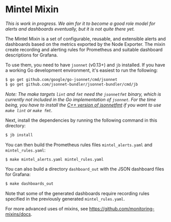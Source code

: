 # Mintel Mixin

_This is work in progress. We aim for it to become a good role model for alerts
and dashboards eventually, but it is not quite there yet._

The Mintel Mixin is a set of configurable, reusable, and extensible alerts and
dashboards based on the metrics exported by the Node Exporter. The mixin create
recording and alerting rules for Prometheus and suitable dashboard descriptions
for Grafana.

To use them, you need to have `jsonnet` (v0.13+) and `jb` installed. If you
have a working Go development environment, it's easiest to run the following:
```bash
$ go get github.com/google/go-jsonnet/cmd/jsonnet
$ go get github.com/jsonnet-bundler/jsonnet-bundler/cmd/jb
```

_Note: The make targets `lint` and `fmt` need the `jsonnetfmt` binary, which is
currently not included in the Go implementation of `jsonnet`. For the time
being, you have to install the [C++ version of
jsonnetfmt](https://github.com/google/jsonnet) if you want to use `make lint`
or `make fmt`._

Next, install the dependencies by running the following command in this
directory:
```bash
$ jb install
```

You can then build the Prometheus rules files `mintel_alerts.yaml` and
`mintel_rules.yaml`:
```bash
$ make mintel_alerts.yaml mintel_rules.yaml
```

You can also build a directory `dashboard_out` with the JSON dashboard files
for Grafana:
```bash
$ make dashboards_out
```

Note that some of the generated dashboards require recording rules specified in
the previously generated `mintel_rules.yaml`.

For more advanced uses of mixins, see
https://github.com/monitoring-mixins/docs.

